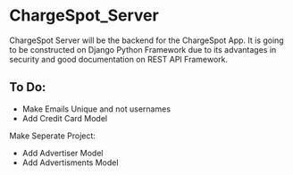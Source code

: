 # ChargeSpot_Server

ChargeSpot Server will be the backend for the ChargeSpot App. It is going to be constructed on Django Python Framework due to its advantages in security and good documentation on REST API Framework.

## To Do:

- Make Emails Unique and not usernames
- Add Credit Card Model

Make Seperate Project:

- Add Advertiser Model
- Add Advertisments Model
